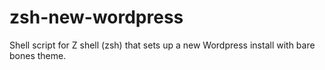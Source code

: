 # zsh-new-wordpress
Shell script for Z shell (zsh) that sets up a new Wordpress install with bare bones theme.
